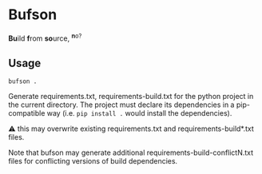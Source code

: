 # Bufson

**Bu**ild **f**rom **so**urce, <sup>**n**o?</sup>

## Usage

```shell
bufson .
```

Generate requirements.txt, requirements-build.txt for the python project in the
current directory. The project must declare its dependencies in a pip-compatible
way (i.e. `pip install .` would install the dependencies).

:warning: this may overwrite existing requirements.txt and requirements-build\*.txt
files.

Note that bufson may generate additional requirements-build-conflictN.txt files
for conflicting versions of build dependencies.
